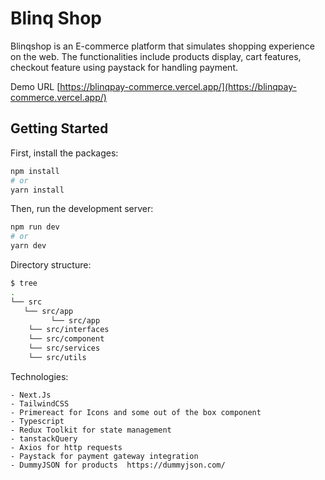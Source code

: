 # Blinq Shop

Blinqshop is an E-commerce platform that simulates shopping experience on the web. The functionalities include products display, cart features, checkout feature using paystack for handling payment.

Demo URL [https://blinqpay-commerce.vercel.app/](https://blinqpay-commerce.vercel.app/)

## Getting Started

First, install the packages:

```bash
npm install
# or
yarn install
```

Then, run the development server:

```bash
npm run dev
# or
yarn dev
```

Directory structure:

```bash
$ tree
.
└── src
   └── src/app
         └── src/app
    └── src/interfaces
    └── src/component
    └── src/services
    └── src/utils
```

Technologies:

```
- Next.Js
- TailwindCSS
- Primereact for Icons and some out of the box component
- Typescript
- Redux Toolkit for state management
- tanstackQuery
- Axios for http requests
- Paystack for payment gateway integration
- DummyJSON for products  https://dummyjson.com/
```
